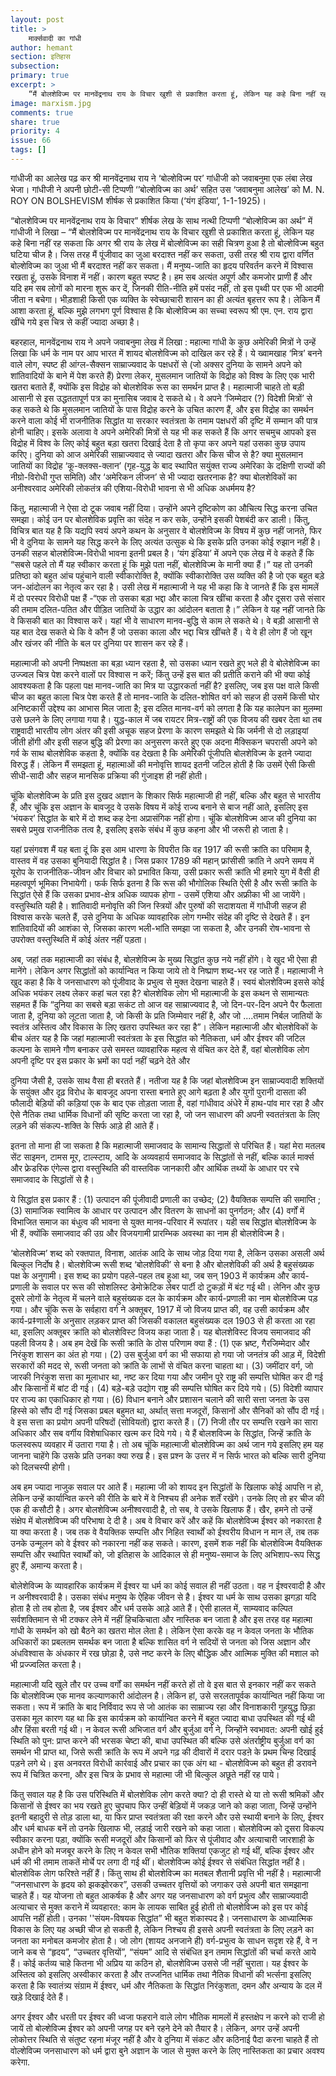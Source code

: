 ```yaml
---
layout: post
title: >
    मार्क्सवादी का गांधी
author: hemant
section: इतिहास
subsection:
primary: true
excerpt: >
    “मैं बोलशेविज्म पर मानवेंद्रनाथ राय के विचार खुशी से प्रकाशित करता हूं, लेकिन यह कहे बिना नहीं रह सकता कि अगर श्री राय के लेख में बोल्शेविज्म का सही चित्रण हुआ है तो बोल्शेविज्म बहुत घटिया चीज है।''
image: marxism.jpg
comments: true
share: true
priority: 4
issue: 66
tags: []
---
```


गांधीजी का आलेख पढ़ कर श्री मानवेंद्रनाथ राय ने ‘बोल्शेविज्म पर’ गांधीजी को जवाबनुमा एक लंबा लेख भेजा। गांधीजी ने अपनी छोटी-सी टिप्पणी ‘’बोल्शेविज्म का अर्थ’ सहित उस ‘जवाबनुमा आलेख’ को M. N. ROY ON BOLSHEVISM शीर्षक से प्रकाशित किया (‘यंग इंडिया’, 1-1-1925)।

“बोलशेविज्म पर मानवेंद्रनाथ राय के विचार” शीर्षक लेख के साथ नत्थी टिप्पणी “बोल्शेविज्म का अर्थ” में गांधीजी ने लिखा – “मैं बोलशेविज्म पर मानवेंद्रनाथ राय के विचार खुशी से प्रकाशित करता हूं, लेकिन यह कहे बिना नहीं रह सकता कि अगर श्री राय के लेख में बोल्शेविज्म का सही चित्रण हुआ है तो बोल्शेविज्म बहुत घटिया चीज है। जिस तरह मैं पूंजीवाद का जुआ बरदाश्त नहीं कर सकता, उसी तरह श्री राय द्वारा वर्णित बोल्शेविज्म का जुआ भी मैं बरदाश्त नहीं कर सकता। मैं मनुष्य-जाति का हृदय परिवर्तन करने में विश्वास रखता हूं, उसके विनाश में नहीं। कारण बहुत स्पष्ट है। हम सब अत्यंत अपूर्ण और कमजोर प्राणी हैं और यदि हम सब लोगों को मारना शुरू कर दें, जिनकी रीति-नीति हमें पसंद नहीं, तो इस पृथ्वी पर एक भी आदमी जीता न बचेगा। भीड़शाही किसी एक व्यक्ति के स्वेच्छाचारी शासन का ही अत्यंत बृहत्तर रूप है। लेकिन मैं आशा करता हूं, बल्कि मुझे लगभग पूर्ण विश्वास है कि बोल्शेविज्म का सच्चा स्वरूप श्री एम. एन. राय द्वारा खींचे गये इस चित्र से कहीं ज्यादा अच्छा है।

बहरहाल, मानवेंद्रनाथ राय ने अपने जवाबनुमा लेख में लिखा : महात्मा गांधी के कुछ अमेरिकी मित्रों ने उन्हें लिखा कि धर्म के नाम पर आप भारत में शायद बोलशेविज्म को दाखिल कर रहे हैं। ये ख्वामखाह ‘मित्र’ बनने वाले लोग, स्पष्ट ही आंग्ल-सैक्सन साम्राज्यवाद के पक्षधरों से (जो अक्सर दुनिया के सामने अपने को शांतिवादियों के बाने में पेश करते हैं) प्रेरणा लेकर, मुसलमान जातियों के विद्रोह को विश्व के लिए एक भारी खतरा बताते हैं, क्योंकि इस विद्रोह को बोलशेविक रूस का समर्थन प्राप्त है। महात्माजी चाहते तो बड़ी आसानी से इस उद्धततापूर्ण पत्र का मुनासिब जवाब दे सकते थे। वे अपने ‘जिम्मेदार (?) विदेशी मित्रों’ से कह सकते थे कि मुसलमान जातियों के पास विद्रोह करने के उचित कारण हैं, और इस विद्रोह का समर्थन करने वाला कोई भी राजनीतिक सिद्धांत या सरकार स्वतंत्रता के तमाम पक्षधरों की दृष्टि में सम्मान की पात्र होनी चाहिए। इसके अलावा वे अपने अमेरिकी मित्रों से यह भी कह सकते हैं कि अगर सचमुच आपको इस विद्रोह में विश्व के लिए कोई बहुत बड़ा खतरा दिखाई देता है तो कृपा कर अपने यहां उसका कुछ उपाय करिए। दुनिया को आज अमेरिकी साम्राज्यवाद से ज्यादा खतरा और किस चीज से है? क्या मुसलमान जातियों का विद्रोह ‘कू-क्लक्स-क्लान’ (गृह-युद्ध के बाद स्थापित सयुंक्त राज्य अमेरिका के दक्षिणी राज्यों की नीग्रो-विरोधी गुप्त समिति) और ‘अमेरिकन लीजन’ से भी ज्यादा खतरनाक है? क्या बोलशेविकों का अनीश्वरवाद अमेरिकी लोकतंत्र की एशिया-विरोधी भावना से भी अधिक अधर्ममय है?

किंतु, महात्माजी ने ऐसा दो टूक जवाब नहीं दिया। उन्होंने अपने दृष्टिकोण का औचित्य सिद्ध करना उचित समझा। कोई उन पर बोलशेविक प्रवृत्ति का संदेह न कर सके, उन्होंने इसकी पेशबंदी कर डाली। किंतु, विचित्र बात यह है कि यद्यपि स्वयं अपने कथन के अनुसार वे बोलशेविज्म के विषय में कुछ नहीं जानते, फिर भी वे दुनिया के सामने यह सिद्ध करने के लिए अत्यंत उत्सुक थे कि इसके प्रति उनका कोई रुझान नहीं है। उनकी सहज बोलशेविज्म-विरोधी भावना इतनी प्रबल है। ‘यंग इंडिया’ में अपने एक लेख में वे कहते हैं कि “सबसे पहले तो मैं यह स्वीकार करता हूं कि मुझे पता नहीं, बोलशेविज्म के मानी क्या हैं।” यह तो उनकी प्रतिष्ठा को बहुत आंच पहुंचाने वाली स्वीकारोक्ति है, क्योंकि स्वीकारोक्ति उस व्यक्ति की है जो एक बहुत बड़े जन-आंदोलन का नेतृत्व कर रहा है। उसी लेख में महात्माजी ने यह भी कहा कि वे जानते हैं कि इस मामलें में दो परस्पर विरोधी पक्ष हैं -“एक तो उसका बड़ा भद्दा और काला चित्र खींचा करता है और दूसरा उसे संसार की तमाम दलित-पतित और पीड़ित जातियों के उद्धार का आंदोलन बताता है।” लेकिन वे यह नहीं जानते कि वे किसकी बात का विश्वास करें। यहां भी वे साधारण मानव-बुद्धि से काम ले सकते थे। वे बड़ी आसानी से यह बात देख सकते थे कि वे कौन हैं जो उसका काला और भद्दा चित्र खींचते हैं। ये वे ही लोग हैं जो खून और खंजर की नीति के बल पर दुनिया पर शासन कर रहे हैं।

महात्माजी को अपनी निष्पक्षता का बड़ा ध्यान रहता है, सो उसका ध्यान रखते हुए भले ही वे बोलेशेविज्म का उज्ज्वल चित्र पेश करने वालों पर विश्वास न करें; किंतु उन्हें इस बात की प्रतीति कराने की भी क्या कोई आवश्यकता है कि पहला पक्ष मानव-जाति का मित्र या उद्धारकर्ता नहीं है? इसलिए, जब इस पक्ष वाले किसी चीज का बहुत काला चित्र पेश करते हैं तो मानव-जाति के दलित-शोषित वर्ग को सहज ही उसमें किसी घोर अनिष्टकारी उद्देश्य का आभास मिल जाता है; इस दलित मानव-वर्ग को लगता है कि यह कालेपन का मुलम्मा उसे छलने के लिए लगाया गया है। युद्ध-काल में जब रायटर मित्र-राष्ट्रों की एक विजय की खबर देता था तब राष्ट्रवादी भारतीय लोग अंतर की इसी अचूक सहज प्रेरणा के कारण समझते थे कि जर्मनी से दो लड़ाइयां जीती होंगी और इसी सहज बुद्धि की प्रेरणा का अनुसरण करते हुए एक अदना मैक्सिकन चपरासी अपने को गर्व के साथ बोलशेविक कहता है, क्योंकि वह देखता है कि अमेरिकी पूंजीपति बोलशेविज्म के इतने ज्यादा विरुद्ध हैं। लेकिन मैं समझता हूं, महात्माओं की मनोवृत्ति शायद इतनी जटिल होती है कि उसमें ऐसी किसी सीधी-सादी और सहज मानसिक प्रक्रिया की गुंजाइश ही नहीं होती।

चूंकि बोलशेविज्म के प्रति इस दुखद अज्ञान के शिकार सिर्फ महात्माजी ही नहीं, बल्कि और बहुत से भारतीय हैं, और चूंकि इस अज्ञान के बावजूद वे उसके विषय में कोई राज्य बनाने से बाज नहीं आते, इसलिए इस ‘भंयकर’ सिद्धांत के बारे में दो शब्द कह देना अप्रासंगिक नहीं होगा। चूंकि बोलशेविज्म आज  की दुनिया का सबसे प्रमुख राजनीतिक तत्व है, इसलिए इसके संबंध में कुछ कहना और भी जरूरी हो जाता है।

यहां प्रसंगवश मैं यह बता दूं कि इस आम धारणा के विपरीत कि वह 1917 की रूसी क्रांति का परिमाम है, वास्तव में वह उसका बुनियादी सिद्धांत है। जिस प्रकार 1789 की महान् फ्रांसीसी क्रांति ने अपने समय में यूरोप के राजनीतिक-जीवन और विचार को प्रभावित किया, उसी प्रकार रूसी क्रांति भी हमारे युग में वैसी ही महत्वपूर्ण भूमिका निभायेगी। फर्क सिर्फ इतना है कि रूस की भौगोलिक स्थिति ऐसी है और रूसी क्रांति के सिद्धांत ऐसे हैं कि उसका प्रभाव-क्षेत्र अधिक व्यापक होगा - उसमें एशिया और अफ्रीका भी आ जायेंगे। वस्तुस्थिति यही है। शांतिवादी मनोवृत्ति की जिन स्त्रियों और पुरुषों की सदाशयता में गांधीजी सहज ही विश्वास करके चलते हैं, उसे दुनिया के अधिक व्यावहारिक लोग गम्भीर संदेह की दृष्टि से देखते हैं। इन शांतिवादियों की आशंका से, जिसका कारण भली-भांति समझा जा सकता है, और उनकी रोष-भावना से उपरोक्त वस्तुस्थिति में कोई अंतर नहीं पड़ता।

अब, जहां तक महात्माजी का संबंध है, बोलशेविज्म के मुख्य सिद्धांत कुछ नये नहीं होंगे। वे खुद भी ऐसा ही मानेंगे। लेकिन अगर सिद्धांतों को कार्यान्वित न किया जाये तो वे निष्प्राण शब्द-भर रह जाते हैं। महात्माजी ने खुद कहा है कि वे जनसाधारण को पूंजीवाद के प्रभुत्व से मुक्त देखना चाहते हैं। स्वयं बोलशेविज्म इससे कोई अधिक भयंकर लक्ष्य लेकर कहां चल रहा है? बोलशेविक लोग भी महात्माजी के इस कथन से सामान्यतः सहमत हैं कि “दुनिया का सबसे बड़ा सकंट तो आज वह साम्राज्यवाद है, जो दिन-पर-दिन अपने पैर फैलाता जाता है, दुनिया को लूटता जाता है, जो किसी के प्रति जिम्मेवार नहीं है, और जो ....तमाम निर्बल जातियों के स्वतंत्र अस्तित्व और विकास के लिए खतरा उपस्थित कर रहा है”। लेकिन महात्माजी और बोलशेविकों के बीच अंतर यह है कि जहां महात्माजी स्वतंत्रता के इस सिद्धांत को नैतिकता, धर्म और ईश्वर की जटिल कल्पना के सामने गौण बनाकर उसे समस्त व्यावहारिक महत्व से वंचित कर देते हैं, वहां बोलशेविक लोग अपनी दृष्टि पर इस प्रकार के भ्रमों का पर्दा नहीं चढ़ने देते और

दुनिया जैसी है, उसके साथ वैसा ही बरतते हैं। नतीजा यह है कि जहां बोलशेविज्म इन साम्राज्यवादी शक्तियों के सयुंक्त और दृढ़ विरोध के बावजूद अपना रास्ता बनाते हुए आगे बढ़ता है और युगों पुरानी दासता की फौलादी बेड़ियों की कड़ियां एक के बाद एक तोड़ता जाता है, वहां गांधीवाद अंधेरे में हाथ-पांव मार रहा है और ऐसे नैतिक तथा धार्मिक विधानों की सृष्टि करता जा रहा है, जो जन साधारण की अपनी स्वततंत्रता के लिए लड़ने की संकल्प-शक्ति के सिर्फ आड़े ही आते हैं।

इतना तो माना ही जा सकता है कि महात्माजी समाजवाद के सामान्य सिद्धातों से परिचित हैं। यहां मेरा मतलब सेंट साइमन, टामस मूर, टाल्स्टाय, आदि के अव्यवहार्य समाजवाद के सिद्धांतों से नहीं, बल्कि कार्ल मार्क्स और फ्रेडरिक एंगेल्स द्वारा वस्तुस्थिति की वास्तविक जानकारी और आर्थिक तथ्यों के आधार पर रचे समाजवाद के सिद्धांतों से है।

ये सिद्धांत इस प्रकार हैं : (1) उत्पादन की पूंजीवादी प्रणाली का उच्छेद; (2) वैयक्तिक सम्पत्ति की समाप्ति ; (3) सामाजिक स्वामित्व के आधार पर उत्पादन और वितरण के साधनों का पुनर्गठन; और (4) वर्गों में विभाजित समाज का बंधुत्व की भावना से युक्त मानव-परिवार में रूपांतर। यही सब सिद्धांत बोलशेविज्म के भी हैं, क्योंकि समाजवाद की उग्र और विजयगामी प्रारम्भिक अवस्था का नाम ही बोलशेविज्म है।

‘बोलशेविज्म’ शब्द को रक्तपात, विनाश, आतंक आदि के साथ जोड़ दिया गया है, लेकिन उसका असली अर्थ बिल्कुल निर्दोष है। बोलशेविज्म रूसी शब्द ‘बोलशेविकी’ से बना है और बोलशेविकी की अर्थ है बहुसंख्यक पक्ष के अनुगामी। इस शब्द का प्रयोग पहले-पहल तब हुआ था, जब सन् 1903 में कार्यक्रम और कार्य-प्रणाली के सवाल पर रूस की सोशलिस्ट डेमोक्रेटिक लेबर पार्टी दो टुकड़ों में बंट गई थी। लेनिन और कुछ दूसरे लोगों के नेतृत्व में चलने वाले बहुसंख्यक दल के कार्यक्रम और कार्य-प्रणाली का नाम बोलशेविज्म पड़ गया। और चूंकि रूस के सर्वहारा वर्ग ने अक्तूबर, 1917 में जो विजय प्राप्त की, वह उसी कार्यक्रम और कार्य-प्र‡णाली के अनुसार लड़कर प्राप्त की जिसकी वकालत बहुसंख्यक दल 1903 से ही करता आ रहा था, इसलिए अक्तूबर क्रांति को बोलशेविस्ट विजय कहा जाता है। यह बोलशेविस्ट विजय समाजवाद की पहली विजय है। अब हम देखें कि रूसी क्रांति के ठोस परिणाम क्या हैं : (1) एक भ्रष्ट, गैरजिम्मेदार और निरंकुश शासन का अंत हो गया। (2) उस बुर्जुआ वर्ग का भी सफाया हो गया जो जनतंत्र की आड़ में, विदेशी सरकारों की मदद से, रूसी जनता को क्रांति के लाभों से वंचित करना चाहता था। (3) जमींदार वर्ग, जो जारकी निरंकुश सत्ता का मूलाधार था, नष्ट कर दिया गया और जमीन पूरे राष्ट्र की सम्पत्ति घोषित कर दी गई और किसानों में बांट दी गई। (4) बड़े-बड़े उद्योग राष्ट्र की सम्पत्ति घोषित कर दिये गये। (5) विदेशी व्यापार पर राज्य का एकाधिकार हो गया। (6) विधान बनाने और प्रशासन चलाने की सारी सत्ता जनता के उस हिस्से को सौंप दी गई जिसका प्रबल बहुमत था, अर्थात् सत्ता मजदूरों, किसानों और सैनिकों को सौंप दी गई। वे इस सत्ता का प्रयोग अपनी परिषदों (सोवियतों) द्वारा करते हैं। (7) निजी तौर पर सम्पत्ति रखने का सारा अधिकार और सब वर्गीय विशेषाधिकार खत्म कर दिये गये। ये हैं बोलशविज्म के सिद्धांत, जिन्हें क्रांति के फलस्वरूप व्यवहार में उतारा गया है। तो अब चूंकि महात्माजी बोलशेविज्म का अर्थ जान गये इसलिए हम यह जानना चाहेंगे कि उसके प्रति उनका क्या रुख है। इस प्रश्न के उत्तर में न सिर्फ भारत को बल्कि सारी दुनिया को दिलचस्पी होगी।

अब हम ज्यादा नाजुक सवाल पर आते हैं। महात्मा जी को शायद इन सिद्धांतों के खिलाफ कोई आपत्ति न हो, लेकिन उन्हें कार्यान्वित करने की रीति के बारे में वे निश्चय ही अनेक शर्तें रखेंगे। उनके लिए तो हर चीज की एक ही कसौटी है। अगर बोलशेविज्म अनीश्वरवादी है, तो सब, वे उसके खिलाफ हैं। खैर, हमने तो उन्हें संक्षेप में बोलशेविज्म की परिभाषा दे दी है। अब वे विचार करें और कहें कि बोलशेविज्म ईश्वर को नकारता है या क्या करता है। जब तक वे वैयक्तिक सम्पत्ति और निहित स्वार्थों को ईश्वरीय विधान न मान लें, तब तक उनके उन्मूलन को वे ईश्वर को नकारना नहीं कह सकते। कारण, इसमें शक नहीं कि बोलशेविज्म वैयक्तिक सम्पत्ति और स्थापित स्वार्थों को, जो इतिहास के आदिकाल से ही मनुष्य-समाज के लिए अभिशाप-रूप सिद्ध हुए हैं, अमान्य करता है।

बोलेशेविज्म के व्यावहारिक कार्यक्रम में ईश्वर या धर्म का कोई सवाल ही नहीं उठता। वह न ईश्वरवादी है और न अनीश्वरवादी है। उसका संबंध मनुष्य के ऐहिक जीवन से है। ईश्वर या धर्म के साथ उसका झगड़ा यदि होता है तो तब होता है, जब ईश्वर और धर्म उसके आड़े आते हैं। ऐसी हालत में, साम्यवाद कल्पित सर्वशक्तिमान से भी टक्कर लेने में नहीं हिचकिचाता और नास्तिक बन जाता है और इस तरह वह महात्मा गांधी के समर्थन को खो बैठने का खतरा मोल लेता है। लेकिन ऐसा करके वह न केवल जनता के भौतिक अधिकारों का प्रबलतम समर्थक बन जाता है बल्कि शासित वर्ग ने सदियों से जनता को जिस अज्ञान और अंधविश्वास के अंधकार में रख छोड़ा है, उसे नष्ट करने के लिए बौद्धिक और आत्मिक मुक्ति की मशाल को भी प्रज्ज्वलित करता है।

महात्माजी यदि खुले तौर पर उच्च वर्गों का समर्थन नहीं करते हों तो वे इस बात से इनकार नहीं कर सकते कि बोलशेविज्म एक मानव कल्याणकारी आंदोलन है। लेकिन हां, उसे सरलतापूर्वक कार्यान्वित नहीं किया जा सकता। रूप में क्रांति के बाद निर्विवाद रूप से जो आतंक का साम्राज्य रहा और विनाशकारी गुहयुद्ध छिड़ा उसका मूल कारण यह था कि इस कार्यक्रम को कार्यान्वित करने में बहुत ज्यादा बाधा उपस्थित की गई थी और हिंसा बरती गई थी। न केवल रूसी अभिजात वर्ग और बुर्जुआ वर्ग ने, जिन्होंने स्वभावत: अपनी खोई हुई स्थिति को पुन: प्राप्त करने की भरसक चेष्टा की, बाधा उपस्थित की बल्कि उसे अंतर्राष्ट्रीय बुर्जुआ वर्ग का समर्थन भी प्राप्त था, जिसे रूसी क्रांति के रूप में अपने गढ़ की दीवारों में दरार पडऩे के प्रथम चिन्ह दिखाई पड़ने लगे थे। इस अनवरत विरोधी कार्रवाई और प्रचार का एक अंग था - बोलशेविज्म को बहुत ही डरावने रूप में चित्रित करना, और इस चित्र के प्रभाव से महात्मा जी भी बिल्कुल अछूते नहीं रह पाये।

किंतु सवाल यह है कि उस परिस्थिति में बोलशेविक लोग करते क्या? दो ही रास्ते थे या तो रूसी श्रमिकों और किसानों से ईश्वर का भय रखते हुए चुपचाप फिर उन्हीं बेड़ियों में जकड़ जाने को कहा जाता, जिन्हें उन्होंने इतनी बहादुरी से तोड़ डाला था, या फिर प्राप्त स्वतंत्रता की रक्षा करने और उसे स्थायी बनाने के लिए, ईश्वर और धर्म बाधक बनें तो उनके खिलाफ भी, लड़ाई जारी रखने को कहा जाता। बोलशेविज्म को दूसरा विकल्प स्वीकार करना पड़ा, क्योंकि रूसी मजदूरों और किसानों को फिर से पूंजीवाद और अत्याचारी जारशाही के अधीन होने को मजबूर करने के लिए न केवल सभी भौतिक शक्तियां एकजुट हो गई थीं, बल्कि ईश्वर और धर्म की भी तमाम ताकतें मोर्चे पर लगा दी गई थीं। बोलशेविज्म कोई ईश्वर से संबंधित सिद्धांत नहीं है। बोलशेविक लेाग फरिश्ते नहीं हैं। किंतु साथ ही बोलशेविज्म का मतबल शैतानी प्रवृत्ति भी नहीं है। महात्माजी “जनसाधारण के हृदय को झकझोरकर”, उसकी उच्चतर वृत्तियों को जगाकर उसे अपनी बात समझाना चाहते हैं। यह योजना तो बहुत आकर्षक है और अगर यह जनसाधारण को वर्ग प्रभुत्व और साम्राज्यवादी अत्याचार से मुक्त कराने में व्यवहारत: काम के लायक साबित हुई होती तो बोलशेविज्म को इस पर कोई आपत्ति नहीं होती। उनका ''संयम-विषयक सिद्धांत” भी बहुत शंकास्पद है। जनसाधारण के आध्यात्मिक विकास के लिए यह अच्छी चीज हो सकती है, लेकिन निश्चय ही इससे अपनी स्वतंत्रता के लिए लड़ने का जनता का मनोबल कमजोर होता है। जो लोग (शायद अनजाने ही) वर्ग-प्रभुत्व के साधन सदृश रहे हैं, वे न जाने कब से “हृदय”, “उच्चतर वृत्तियों”, “संयम” आदि से संबंधित इन तमाम सिद्धांतों की चर्चा करते आये हैं। कोई कर्तव्य चाहे कितना भी अप्रिय या कठिन हो, बोलशेविज्म उससे जी नहीं चुराता। यह ईश्वर के अस्तित्व को इसलिए अस्वीकार करता है और तज्जनित धार्मिक तथा नैतिक विधानों की भर्त्सना इसलिए करता है कि स्वातंत्र्य संग्राम में ईश्वर, धर्म और नैतिकता के सिद्धांत निरंकुशता, दमन और अन्याय के दल में खड़े दिखाई देते हैं।

अगर ईश्वर और धरती पर ईश्वर की ध्वजा फहराने वाले लोग भौतिक मामलों में हस्तक्षेप न करने को राजी हो जायें तो बोल्शेविज्म ईश्वर को अपनी जगह पर बने रहने देने को तैयार है। लेकिन, अगर उन्हें अपनी लोकोत्तर स्थिति से संतुष्ट रहना मंजूर नहीं है और वे दुनिया में संकट और कठिनाई पैदा करना चाहते हैं तो वोल्शेविज्म जनसाधारण को धर्म द्वारा बुने अज्ञान के जाल से मुक्त करने के लिए नास्तिकता का प्रचार अवश्य करेगा.